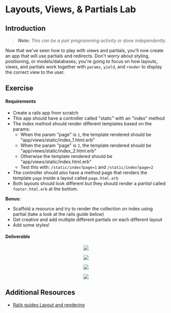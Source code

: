 # Layouts, Views, & Partials Lab

## Introduction

> ***Note:*** _This can be a pair programming activity or done independently._

Now that we've seen how to play with views and partials, you'll now create an app that will use partials and redirects.  Don't worry about styling, positioning, or models/databases, you're going to focus on how layouts, views, and partials work together with ```params```, ```yield```, and ```render```  to display the correct view to the user.


## Exercise

#### Requirements

- Create a rails app from scratch
- This app should have a controller called "static" with an "index" method
- The index method should render different templates based on the params:
	- When the param "page" is `1`, the template rendered should be "app/views/static/index_1.html.erb"
	- When the param "page" is `2`, the template rendered should be "app/views/static/index_2.html.erb"
	- Otherwise the template rendered should be "app/views/static/index.html.erb"
  - Test this with: ```/static/index?page=1``` and ```/static/index?page=2```
- The controller should also have a method page that renders the template `page` inside a layout called `page.html.erb`
- Both layouts should look different but they should render a _partial_ called `footer.html.erb` at the bottom.

**Bonus:**
- Scaffold a resource and try to render the collection on index using partial (take a look at the rails guide below)
- Get creative and add multiple different partials on each different layout
- Add some styles!

#### Deliverable

<p align="center">
<img src='http://s4.postimg.org/nubkfo1wt/Screen_Shot_2015_07_18_at_4_04_43_AM.png'
</p>

<p align="center">
<img src='http://s8.postimg.org/rqujplyh1/Screen_Shot_2015_07_18_at_4_04_56_AM.png'
</p>

<p align="center">
<img src='http://s21.postimg.org/vdnstz5o7/Screen_Shot_2015_07_18_at_4_05_21_AM.png'
</p>

<p align="center">
<img src='http://s11.postimg.org/biqgjmc3n/Screen_Shot_2015_07_18_at_4_05_35_AM.png'
</p>



## Additional Resources

- [Rails guides Layout and rendering](http://guides.rubyonrails.org/layouts_and_rendering.html)
